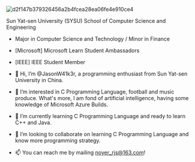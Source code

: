 
![d2f147b379326456a2b4fcea28ea06fe4e910ce4]([https://github.com/JasonW41k3r/README.md/blob/main/28572.png])

Sun Yat-sen University (SYSU) School of Computer Science and Engineering
- Major in Computer Science and Technology / Minor in Finance
- [Microsoft] Microsoft Learn Student Ambassadors
- [IEEE] IEEE Student Member

- 👋 Hi, I’m @JasonW41k3r, a programming enthusiast from Sun Yat-sen University in China.
- 👀 I’m interested in C Programming Language, football and music produce. What's more, I am fond of artificial intelligence, having some knowledge of Microsoft Azure Builds.
- 🌱 I’m currently learning C Programming Language and ready to learn C++ and Java.
- 💞️ I’m looking to collaborate on learning C Programming Language and know more programming strategy.
- 📫 You can reach me by mailing noyer_rjs@163.com!

<!---
JasonW41k3r/JasonW41k3r is a ✨ special ✨ repository because its `README.md` (this file) appears on your GitHub profile.
You can click the Preview link to take a look at your changes.
--->
